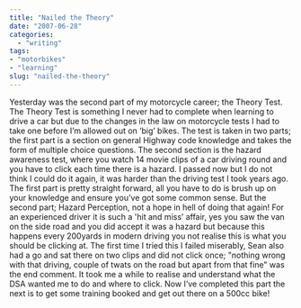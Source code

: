 ```yaml
---
title: "Nailed the Theory"
date: "2007-06-28"
categories: 
  - "writing"
tags:
- "motorbikes"
- "learning"
slug: "nailed-the-theory"
---
```


Yesterday was the second part of my motorcycle career; the Theory Test. The Theory Test is something I never had to complete when learning to drive a car but due to the changes in the law on motorcycle tests I had to take one before I’m allowed out on ‘big’ bikes. The test is taken in two parts; the first part is a section on general Highway code knowledge and takes the form of multiple choice questions. The second section is the hazard awareness test, where you watch 14 movie clips of a car driving round and you have to click each time there is a hazard. I passed now but I do not think I could do it again, it was harder than the driving test I took years ago. The first part is pretty straight forward, all you have to do is brush up on your knowledge and ensure you’ve got some common sense. But the second part; Hazard Perception, not a hope in hell of doing that again! For an experienced driver it is such a 'hit and miss’ affair, yes you saw the van on the side road and you did accept it was a hazard but because this happens every 200yards in modern driving you not realise this is what you should be clicking at. The first time I tried this I failed miserably, Sean also had a go and sat there on two clips and did not click once; "nothing wrong with that driving, couple of twats on the road but apart from that fine" was the end comment. It took me a while to realise and understand what the DSA wanted me to do and where to click. Now I’ve completed this part the next is to get some training booked and get out there on a 500cc bike!

